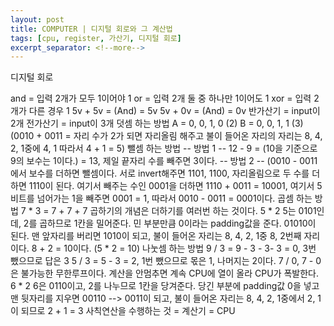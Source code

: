 ```yaml
---
layout: post
title: COMPUTER | 디지털 회로와 그 계산법
tags: [cpu, register, 가산기, 디지털 회로]
excerpt_separator: <!--more-->
---
```


디지털 회로

and = 입력 2개가 모두 1이어야 1
or = 입력 2개 둘 중 하나만 1이어도 1
xor = 입력 2개가 다른 경우 1
5v + 5v = (And) = 5v
5v + 0v = (And) = 0v
반가산기 = input이 2개
전가산기 = input이 3개
덧셈 하는 방법
A = 0, 0, 1, 0 (2)
B = 0, 0, 1, 1 (3)
(0010 + 0011 = 자리 수가 2가 되면 자리올림 해주고
불이 들어온 자리의 자리는 8, 4, 2, 1중에 4, 1
따라서 4 + 1 = 5)
뺄셈 하는 방법
-- 방법 1 --
12 - 9 = (10을 기준으로 9의 보수는 1이다.) = 13,
제일 끝자리 수를 빼주면 3이다.
-- 방법 2 --
(0010 - 0011에서 보수를 더하면 뺄셈이다.
서로 invert해주면 1101, 1100,
자리올림으로 두 수를 더하면 1110이 된다.
여기서 빼주는 수인 0001을 더하면
1110 + 0011 = 10001,
여기서 5비트를 넘어가는 1을 빼주면
0001 = 1, 따라서 0010 - 0011 = 0001이다.
곱셈 하는 방법
7 * 3 = 7 + 7 + 7
곱하기의 개념은 더하기를 여러번 하는 것이다.
5 * 2
5는 0101인데, 2를 곱하므로 1칸을 밀어준다.
민 부분만큼 0이라는 padding값을 준다. 01010이 된다.
맨 앞자리를 버리면 1010이 되고, 불이 들어온 자리는
8, 4, 2, 1중 8, 2번째 자리이다.
8 + 2 = 10이다. (5 * 2 = 10)
나눗셈 하는 방법
9 / 3 = 9 - 3 - 3- 3 = 0, 3번 뺐으므로 답은 3
5 / 3 = 5 - 3 = 2, 1번 뺐으므로 몫은 1, 나머지는 2이다.
7 / 0, 7 - 0은 불가능한 무한루프이다.
계산을 안멈추면 계속 CPU에 열이 올라 CPU가 폭발한다.
6 * 2
6은 0110이고, 2를 나누므로 1칸을 당겨준다.
당긴 부분에 padding값 0을 넣고 맨 뒷자리를 지우면
00110 --> 0011이 되고,
불이 들어온 자리는 8, 4, 2, 1중에서
2, 1이 되므로 2 + 1 = 3
사칙연산을 수행하는 것 = 계산기 = CPU

[^1]: 
    {% include citation.html key="ref1" %}
